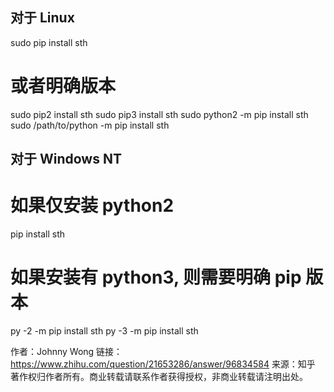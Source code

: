 ## 对于 Linux ##
sudo pip install sth
# 或者明确版本
sudo pip2 install sth
sudo pip3 install sth
sudo python2 -m pip install sth
sudo /path/to/python -m pip install sth

## 对于 Windows NT ##

# 如果仅安装 python2
pip install sth
# 如果安装有 python3, 则需要明确 pip 版本
py -2 -m pip install sth
py -3 -m pip install sth

作者：Johnny Wong
链接：https://www.zhihu.com/question/21653286/answer/96834584
来源：知乎
著作权归作者所有。商业转载请联系作者获得授权，非商业转载请注明出处。